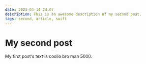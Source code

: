```yaml
---
date: 2021-03-14 23:07
description: This is an awesome description of my second post.
tags: second, article, swift
---
```

# My second post

My first post's text is coolio bro man 5000.
